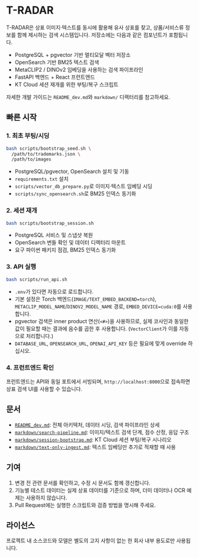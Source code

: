 # T-RADAR

T-RADAR은 상표 이미지·텍스트를 동시에 활용해 유사 상표를 찾고, 상품/서비스류 정보를 함께 제시하는 검색 시스템입니다. 저장소에는 다음과 같은 컴포넌트가 포함됩니다.

- PostgreSQL + pgvector 기반 멀티모달 벡터 저장소
- OpenSearch 기반 BM25 텍스트 검색
- MetaCLIP2 / DINOv2 임베딩을 사용하는 검색 파이프라인
- FastAPI 백엔드 + React 프런트엔드
- KT Cloud 세션 재개를 위한 부팅/복구 스크립트

자세한 개발 가이드는 `README_dev.md`와 `markdown/` 디렉터리를 참고하세요.

## 빠른 시작

### 1. 최초 부팅/시딩
```bash
bash scripts/bootstrap_seed.sh \
  /path/to/trademarks.json \
  /path/to/images
```
- PostgreSQL/pgvector, OpenSearch 설치 및 기동
- `requirements.txt` 설치
- `scripts/vector_db_prepare.py`로 이미지·텍스트 임베딩 시딩
- `scripts/sync_opensearch.sh`로 BM25 인덱스 동기화

### 2. 세션 재개
```bash
bash scripts/bootstrap_session.sh
```
- PostgreSQL 서비스 및 스냅샷 복원
- OpenSearch 번들 확인 및 데이터 디렉터리 마운트
- 요구 파이썬 패키지 점검, BM25 인덱스 동기화

### 3. API 실행
```bash
bash scripts/run_api.sh
```
- `.env`가 있다면 자동으로 로드합니다.
- 기본 설정은 Torch 백엔드(`IMAGE/TEXT_EMBED_BACKEND=torch`), `METACLIP_MODEL_NAME`/`DINOV2_MODEL_NAME` 경로, `EMBED_DEVICE=cuda:0`를 사용합니다.
- pgvector 검색은 inner product 연산(`<#>`)을 사용하므로, 실제 코사인과 동일한 값이 필요할 때는 결과에 음수를 곱한 후 사용합니다. (`VectorClient`가 이를 자동으로 처리합니다.)
- `DATABASE_URL`, `OPENSEARCH_URL`, `OPENAI_API_KEY` 등은 필요에 맞게 override 하십시오.

### 4. 프런트엔드 확인
프런트엔드는 API와 동일 포트에서 서빙되며, `http://localhost:8000`으로 접속하면 상표 검색 UI를 사용할 수 있습니다.

## 문서

- [`README_dev.md`](README_dev.md): 전체 아키텍처, 데이터 시딩, 검색 파이프라인 상세
- [`markdown/search-pipeline.md`](markdown/search-pipeline.md): 이미지/텍스트 검색 단계, 점수 산정, 응답 구조
- [`markdown/session-bootstrap.md`](markdown/session-bootstrap.md): KT Cloud 세션 부팅/복구 시나리오
- [`markdown/text-only-ingest.md`](markdown/text-only-ingest.md): 텍스트 임베딩만 추가로 적재할 때 사용

## 기여
1. 변경 전 관련 문서를 확인하고, 수정 시 문서도 함께 갱신합니다.
2. 기능별 테스트 데이터는 실제 상표 데이터를 기준으로 하며, 더미 데이터나 OCR 예제는 사용하지 않습니다.
3. Pull Request에는 실행한 스크립트와 검증 방법을 명시해 주세요.

## 라이선스
프로젝트 내 소스코드와 모델은 별도의 고지 사항이 없는 한 회사 내부 용도로만 사용됩니다.

